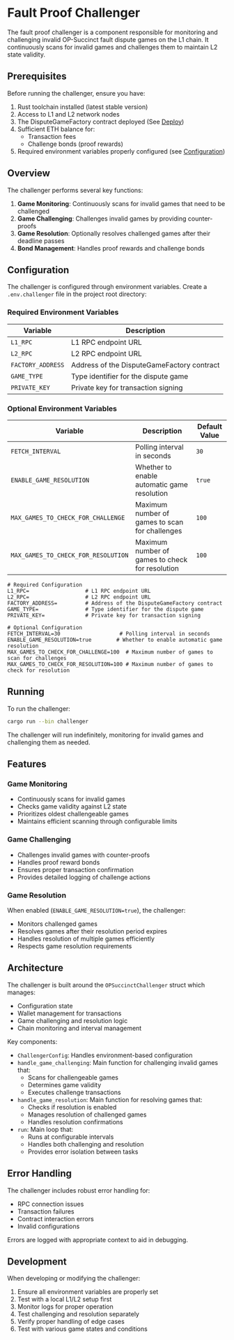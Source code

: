 # Fault Proof Challenger

The fault proof challenger is a component responsible for monitoring and challenging invalid OP-Succinct fault dispute games on the L1 chain. It continuously scans for invalid games and challenges them to maintain L2 state validity.

## Prerequisites

Before running the challenger, ensure you have:

1. Rust toolchain installed (latest stable version)
2. Access to L1 and L2 network nodes
3. The DisputeGameFactory contract deployed (See [Deploy](./deploy.md))
4. Sufficient ETH balance for:
   - Transaction fees
   - Challenge bonds (proof rewards)
5. Required environment variables properly configured (see [Configuration](#configuration))

## Overview

The challenger performs several key functions:

1. **Game Monitoring**: Continuously scans for invalid games that need to be challenged
2. **Game Challenging**: Challenges invalid games by providing counter-proofs
3. **Game Resolution**: Optionally resolves challenged games after their deadline passes
4. **Bond Management**: Handles proof rewards and challenge bonds

## Configuration

The challenger is configured through environment variables. Create a `.env.challenger` file in the project root directory:

### Required Environment Variables

| Variable | Description |
|----------|-------------|
| `L1_RPC` | L1 RPC endpoint URL |
| `L2_RPC` | L2 RPC endpoint URL |
| `FACTORY_ADDRESS` | Address of the DisputeGameFactory contract |
| `GAME_TYPE` | Type identifier for the dispute game |
| `PRIVATE_KEY` | Private key for transaction signing |

### Optional Environment Variables

| Variable | Description | Default Value |
|----------|-------------|---------------|
| `FETCH_INTERVAL` | Polling interval in seconds | `30` |
| `ENABLE_GAME_RESOLUTION` | Whether to enable automatic game resolution | `true` |
| `MAX_GAMES_TO_CHECK_FOR_CHALLENGE` | Maximum number of games to scan for challenges | `100` |
| `MAX_GAMES_TO_CHECK_FOR_RESOLUTION` | Maximum number of games to check for resolution | `100` |

```env
# Required Configuration
L1_RPC=                  # L1 RPC endpoint URL
L2_RPC=                  # L2 RPC endpoint URL
FACTORY_ADDRESS=         # Address of the DisputeGameFactory contract
GAME_TYPE=               # Type identifier for the dispute game
PRIVATE_KEY=             # Private key for transaction signing

# Optional Configuration
FETCH_INTERVAL=30                   # Polling interval in seconds
ENABLE_GAME_RESOLUTION=true        # Whether to enable automatic game resolution
MAX_GAMES_TO_CHECK_FOR_CHALLENGE=100  # Maximum number of games to scan for challenges
MAX_GAMES_TO_CHECK_FOR_RESOLUTION=100 # Maximum number of games to check for resolution
```

## Running

To run the challenger:
```bash
cargo run --bin challenger
```

The challenger will run indefinitely, monitoring for invalid games and challenging them as needed.

## Features

### Game Monitoring
- Continuously scans for invalid games
- Checks game validity against L2 state
- Prioritizes oldest challengeable games
- Maintains efficient scanning through configurable limits

### Game Challenging
- Challenges invalid games with counter-proofs
- Handles proof reward bonds
- Ensures proper transaction confirmation
- Provides detailed logging of challenge actions

### Game Resolution
When enabled (`ENABLE_GAME_RESOLUTION=true`), the challenger:
- Monitors challenged games
- Resolves games after their resolution period expires
- Handles resolution of multiple games efficiently
- Respects game resolution requirements

## Architecture

The challenger is built around the `OPSuccinctChallenger` struct which manages:
- Configuration state
- Wallet management for transactions
- Game challenging and resolution logic
- Chain monitoring and interval management

Key components:
- `ChallengerConfig`: Handles environment-based configuration
- `handle_game_challenging`: Main function for challenging invalid games that:
  - Scans for challengeable games
  - Determines game validity
  - Executes challenge transactions
- `handle_game_resolution`: Main function for resolving games that:
  - Checks if resolution is enabled
  - Manages resolution of challenged games
  - Handles resolution confirmations
- `run`: Main loop that:
  - Runs at configurable intervals
  - Handles both challenging and resolution
  - Provides error isolation between tasks

## Error Handling

The challenger includes robust error handling for:
- RPC connection issues
- Transaction failures
- Contract interaction errors
- Invalid configurations

Errors are logged with appropriate context to aid in debugging.

## Development

When developing or modifying the challenger:
1. Ensure all environment variables are properly set
2. Test with a local L1/L2 setup first
3. Monitor logs for proper operation
4. Test challenging and resolution separately
5. Verify proper handling of edge cases
6. Test with various game states and conditions
